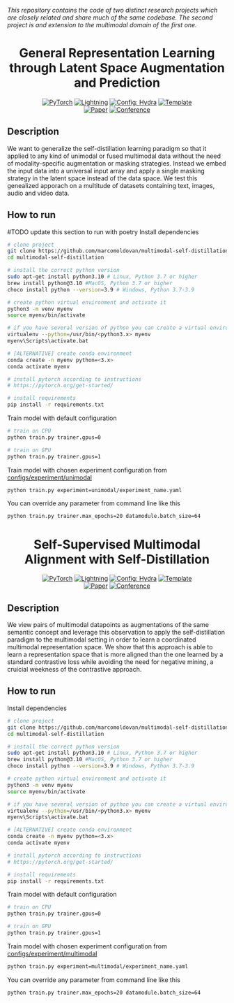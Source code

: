 *This repository contains the code of two distinct research projects which are closely related and share much of the same codebase. The second project is and extension to the multimodal domain of the first one.*

<div align="center">

# General Representation Learning through Latent Space Augmentation and Prediction

<a href="https://pytorch.org/get-started/locally/"><img alt="PyTorch" src="https://img.shields.io/badge/PyTorch-ee4c2c?logo=pytorch&logoColor=white"></a>
<a href="https://pytorchlightning.ai/"><img alt="Lightning" src="https://img.shields.io/badge/-Lightning-792ee5?logo=pytorchlightning&logoColor=white"></a>
<a href="https://hydra.cc/"><img alt="Config: Hydra" src="https://img.shields.io/badge/Config-Hydra-89b8cd"></a>
<a href="https://github.com/ashleve/lightning-hydra-template"><img alt="Template" src="https://img.shields.io/badge/-Lightning--Hydra--Template-017F2F?style=flat&logo=github&labelColor=gray"></a><br>
[![Paper](http://img.shields.io/badge/paper-arxiv.1001.2234-B31B1B.svg)](https://www.nature.com/articles/nature14539)
[![Conference](http://img.shields.io/badge/AnyConference-year-4b44ce.svg)](https://papers.nips.cc/paper/2020)

</div>

## Description

We want to generalize the self-distillation learning paradigm so that it applied to any kind of unimodal or fused multimodal data without the need of modality-specific augmentation or masking strategies. Instead we embed the input data into a universal input array and apply a single masking strategy in the latent space instead of the data space. We test this genealized apporach on a multitude of datasets containing text, images, audio and video data.

## How to run
#TODO update this section to run with poetry
Install dependencies

```bash
# clone project
git clone https://github.com/marcomoldovan/multimodal-self-distillation
cd multimodal-self-distillation

# install the correct python version
sudo apt-get install python3.10 # Linux, Python 3.7 or higher
brew install python@3.10 #MacOS, Python 3.7 or higher
choco install python --version=3.9 # Windows, Python 3.7-3.9

# create python virtual environment and activate it
python3 -m venv myenv
source myenv/bin/activate

# if you have several version of python you can create a virtual environment with a specific version:
virtualenv --python=/usr/bin/<python3.x> myenv
myenv\Scripts\activate.bat

# [ALTERNATIVE] create conda environment
conda create -n myenv python=<3.x>
conda activate myenv

# install pytorch according to instructions
# https://pytorch.org/get-started/

# install requirements
pip install -r requirements.txt
```

Train model with default configuration

```bash
# train on CPU
python train.py trainer.gpus=0

# train on GPU
python train.py trainer.gpus=1
```

Train model with chosen experiment configuration from [configs/experiment/unimodal](configs/experiment/unimodal)

```bash
python train.py experiment=unimodal/experiment_name.yaml
```

You can override any parameter from command line like this

```bash
python train.py trainer.max_epochs=20 datamodule.batch_size=64
```



<div align="center">

# Self-Supervised Multimodal Alignment with Self-Distillation

<a href="https://pytorch.org/get-started/locally/"><img alt="PyTorch" src="https://img.shields.io/badge/PyTorch-ee4c2c?logo=pytorch&logoColor=white"></a>
<a href="https://pytorchlightning.ai/"><img alt="Lightning" src="https://img.shields.io/badge/-Lightning-792ee5?logo=pytorchlightning&logoColor=white"></a>
<a href="https://hydra.cc/"><img alt="Config: Hydra" src="https://img.shields.io/badge/Config-Hydra-89b8cd"></a>
<a href="https://github.com/ashleve/lightning-hydra-template"><img alt="Template" src="https://img.shields.io/badge/-Lightning--Hydra--Template-017F2F?style=flat&logo=github&labelColor=gray"></a><br>
[![Paper](http://img.shields.io/badge/paper-arxiv.1001.2234-B31B1B.svg)](https://www.nature.com/articles/nature14539)
[![Conference](http://img.shields.io/badge/AnyConference-year-4b44ce.svg)](https://papers.nips.cc/paper/2020)

</div>

## Description

We view pairs of multimodal datapoints as augmentations of the same semantic concept and leverage this observation to apply the self-distillation paradigm to the multimodal setting in order to learn a coordinated multimodal representation space. We show that this approach is able to learn a representation space that is more aligned than the one learned by a standard contrastive loss while avoiding the need for negative mining, a cruicial weekness of the contrastive approach.

## How to run

Install dependencies

```bash
# clone project
git clone https://github.com/marcomoldovan/multimodal-self-distillation
cd multimodal-self-distillation

# install the correct python version
sudo apt-get install python3.10 # Linux, Python 3.7 or higher
brew install python@3.10 #MacOS, Python 3.7 or higher
choco install python --version=3.9 # Windows, Python 3.7-3.9

# create python virtual environment and activate it
python3 -m venv myenv
source myenv/bin/activate

# if you have several version of python you can create a virtual environment with a specific version:
virtualenv --python=/usr/bin/<python3.x> myenv
myenv\Scripts\activate.bat

# [ALTERNATIVE] create conda environment
conda create -n myenv python=<3.x>
conda activate myenv

# install pytorch according to instructions
# https://pytorch.org/get-started/

# install requirements
pip install -r requirements.txt
```

Train model with default configuration

```bash
# train on CPU
python train.py trainer.gpus=0

# train on GPU
python train.py trainer.gpus=1
```

Train model with chosen experiment configuration from [configs/experiment/multimodal](configs/experiment/multimodal)

```bash
python train.py experiment=multimodal/experiment_name.yaml
```

You can override any parameter from command line like this

```bash
python train.py trainer.max_epochs=20 datamodule.batch_size=64
```
